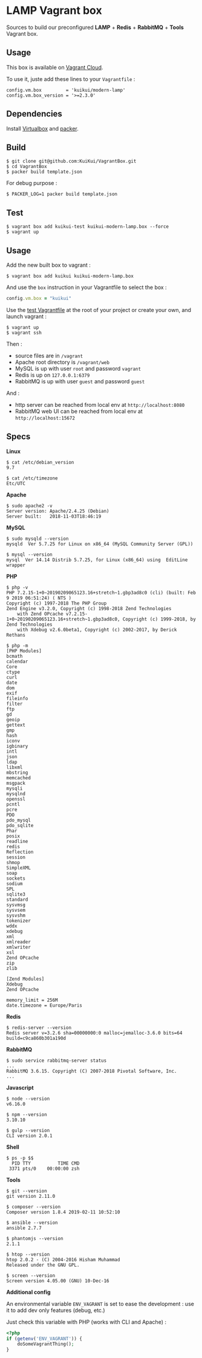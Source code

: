 # LAMP Vagrant box

Sources to build our preconfigured **LAMP** + **Redis** + **RabbitMQ** + **Tools** Vagrant box.

## Usage

This box is available on [Vagrant Cloud](https://app.vagrantup.com/kuikui/boxes/modern-lamp).

To use it, juste add these lines to your `Vagrantfile` :

```
config.vm.box         = 'kuikui/modern-lamp'
config.vm.box_version = '>=2.3.0'
```

## Dependencies

Install [Virtualbox](https://www.virtualbox.org/wiki/Downloads) and [packer](http://www.packer.io/downloads.html).

## Build

```
$ git clone git@github.com:KuiKui/VagrantBox.git
$ cd VagrantBox
$ packer build template.json
```

For debug purpose :
```
$ PACKER_LOG=1 packer build template.json
```

## Test

```
$ vagrant box add kuikui-test kuikui-modern-lamp.box --force
$ vagrant up
```

## Usage

Add the new built box to vagrant :
```
$ vagrant box add kuikui kuikui-modern-lamp.box
```

And use the `box` instruction in your Vagrantfile to select the box :
```ruby
config.vm.box = "kuikui"
```

Use the [test Vagrantfile](Vagrantfile) at the root of your project or create your own, and launch vagrant :
```
$ vagrant up
$ vagrant ssh
```

Then :

* source files are in `/vagrant`
* Apache root directory is `/vagrant/web`
* MySQL is up with user `root` and password `vagrant`
* Redis is up on `127.0.0.1:6379`
* RabbitMQ is up with user `guest` and password `guest`

And :

* http server can be reached from local env at `http://localhost:8080`
* RabbitMQ web UI can be reached from local env at `http://localhost:15672`

## Specs

**Linux**
```
$ cat /etc/debian_version
9.7
```
```
$ cat /etc/timezone
Etc/UTC
```

**Apache**
```
$ sudo apache2 -v
Server version: Apache/2.4.25 (Debian)
Server built:   2018-11-03T18:46:19
```

**MySQL**
```
$ sudo mysqld --version
mysqld  Ver 5.7.25 for Linux on x86_64 (MySQL Community Server (GPL))
```
```
$ mysql --version
mysql  Ver 14.14 Distrib 5.7.25, for Linux (x86_64) using  EditLine wrapper
```

**PHP**
```
$ php -v
PHP 7.2.15-1+0~20190209065123.16+stretch~1.gbp3ad8c0 (cli) (built: Feb  9 2019 06:51:24) ( NTS )
Copyright (c) 1997-2018 The PHP Group
Zend Engine v3.2.0, Copyright (c) 1998-2018 Zend Technologies
    with Zend OPcache v7.2.15-1+0~20190209065123.16+stretch~1.gbp3ad8c0, Copyright (c) 1999-2018, by Zend Technologies
    with Xdebug v2.6.0beta1, Copyright (c) 2002-2017, by Derick Rethans
```
```
$ php -m
[PHP Modules]
bcmath
calendar
Core
ctype
curl
date
dom
exif
fileinfo
filter
ftp
gd
geoip
gettext
gmp
hash
iconv
igbinary
intl
json
ldap
libxml
mbstring
memcached
msgpack
mysqli
mysqlnd
openssl
pcntl
pcre
PDO
pdo_mysql
pdo_sqlite
Phar
posix
readline
redis
Reflection
session
shmop
SimpleXML
soap
sockets
sodium
SPL
sqlite3
standard
sysvmsg
sysvsem
sysvshm
tokenizer
wddx
xdebug
xml
xmlreader
xmlwriter
xsl
Zend OPcache
zip
zlib

[Zend Modules]
Xdebug
Zend OPcache
```
```
memory_limit = 256M
date.timezone = Europe/Paris
```

**Redis**
```
$ redis-server --version
Redis server v=3.2.6 sha=00000000:0 malloc=jemalloc-3.6.0 bits=64 build=c9ca860b301a190d
```

**RabbitMQ**
```
$ sudo service rabbitmq-server status
...
RabbitMQ 3.6.15. Copyright (C) 2007-2018 Pivotal Software, Inc.
...
```

**Javascript**

```
$ node --version
v6.16.0
```

```
$ npm --version
3.10.10
```

```
$ gulp --version
CLI version 2.0.1
```

**Shell**
```
$ ps -p $$
  PID TTY          TIME CMD
 3371 pts/0    00:00:00 zsh
```

**Tools**
```
$ git --version
git version 2.11.0
```
```
$ composer --version
Composer version 1.8.4 2019-02-11 10:52:10
```
```
$ ansible --version
ansible 2.7.7
```
```
$ phantomjs --version
2.1.1
```
```
$ htop --version
htop 2.0.2 - (C) 2004-2016 Hisham Muhammad
Released under the GNU GPL.
```
```
$ screen --version
Screen version 4.05.00 (GNU) 10-Dec-16
```

**Additional config**

An environmental variable `ENV_VAGRANT` is set to ease the development : use it to add dev only features (debug, etc.)

Just check this variable with PHP (works with CLI and Apache) :
```php
<?php
if (getenv('ENV_VAGRANT')) {
    doSomeVagrantThing();
}
```
